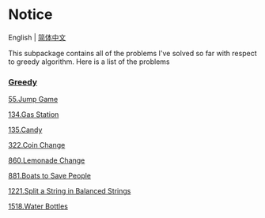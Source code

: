 # Notice
English | [简体中文](https://github.com/cartoonYu/LeetCodeSolution/blob/master/src/main/java/org/LeetcodeSolution/Greedy/README-ZN.md)

This subpackage contains all of the problems I've solved so far with respect to greedy algorithm. Here is a list of the problems

### [Greedy](https://github.com/cartoonYu/LeetCodeSolution/blob/master/src/main/java/org/LeetcodeSolution/Greedy)
[55.Jump Game](https://github.com/cartoonYu/LeetCodeSolution/blob/master/src/main/java/org/LeetcodeSolution/Greedy/Solution55.java)

[134.Gas Station](https://github.com/cartoonYu/LeetCodeSolution/blob/master/src/main/java/org/LeetcodeSolution/Greedy/Solution134.java)

[135.Candy](https://github.com/cartoonYu/LeetCodeSolution/blob/master/src/main/java/org/LeetcodeSolution/Greedy/Solution135.java)

[322.Coin Change](https://github.com/cartoonYu/LeetCodeSolution/blob/master/src/main/java/org/LeetcodeSolution/Greedy/Solution322.java)

[860.Lemonade Change](https://github.com/cartoonYu/LeetCodeSolution/blob/master/src/main/java/org/LeetcodeSolution/Greedy/Solution860.java)

[881.Boats to Save People](https://github.com/cartoonYu/LeetCodeSolution/blob/master/src/main/java/org/LeetcodeSolution/Greedy/Solution881.java)

[1221.Split a String in Balanced Strings](https://github.com/cartoonYu/LeetCodeSolution/blob/master/src/main/java/org/LeetcodeSolution/Greedy/Solution1221.java)

[1518.Water Bottles](https://github.com/cartoonYu/LeetCodeSolution/blob/master/src/main/java/org/LeetcodeSolution/Greedy/Solution1518.java)
